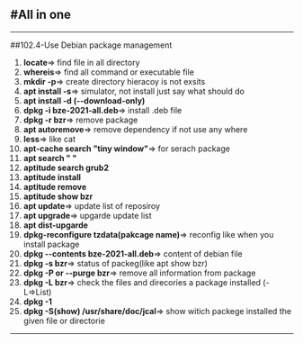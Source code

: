#All in one
---
---
##102.4-Use Debian package management

1. **locate**=> find file in all directory
2. **whereis**=> find all command or executable file
3. **mkdir -p**=> create directory hieracoy is not exsits
4. **apt install -s**=> simulator, not install just say what should do
5. **apt install -d (--download-only)**
6. **dpkg -i bze-2021-all.deb**=> install .deb file
7. **dpkg -r bzr**=> remove package
8. **apt autoremove**=> remove dependency if not use any where
9. **less**=> like cat
10. **apt-cache search "tiny window"**=> for serach package
11. **apt search " "**
12. **aptitude search grub2**
13. **aptitude install**
14. **aptitude remove** 
15. **aptitude show bzr**
16. **apt update**=> update list of reposiroy
17. **apt upgrade**=> upgarde update list
18. **apt dist-upgarde**
19. **dpkg-reconfigure tzdata(pakcage name)**=> reconfig like when you install package
20. **dpkg --contents bze-2021-all.deb**=> content of debian file
21. **dpkg -s bzr**=> status of packeg(like apt show bzr)
22. **dpkg -P or --purge bzr**=> remove all information from package  
23. **dpkg -L bzr**=> check the files and direcories a package installed (-L=>List)
24. **dpkg -1**
25. **dpkg -S(show) /usr/share/doc/jcal**=> show witich packege installed the given file or directorie 
---